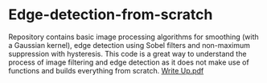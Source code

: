 # Edge-detection-from-scratch
Repository contains basic image processing algorithms for smoothing (with a Gaussian kernel), edge detection using Sobel filters and non-maximum suppression with hysteresis. This code is a great way to understand the process of image filtering and edge detection as it does not make use of functions and builds everything from scratch.
[Write Up.pdf](https://github.com/PrithaJaipal/Edge-detection-from-scratch/files/15384303/Write.Up.pdf)
